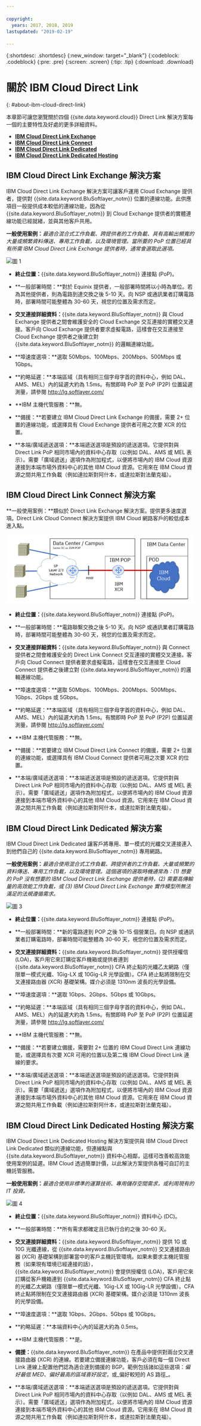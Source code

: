 ```yaml
---

copyright:
  years: 2017, 2018, 2019
lastupdated: "2019-02-19"

---
```


{:shortdesc: .shortdesc}
{:new_window: target="_blank"}
{:codeblock: .codeblock}
{:pre: .pre}
{:screen: .screen}
{:tip: .tip}
{:download: .download}

# 關於 IBM Cloud Direct Link
{: #about-ibm-cloud-direct-link}

本章節可讓您瀏覽關於四個 {{site.data.keyword.cloud}} Direct Link 解決方案每一個的主要特性及好處的更多詳細資料。
  * [**IBM Cloud Direct Link Exchange**](#the-ibm-cloud-direct-link-exchange-solution)
  * [**IBM Cloud Direct Link Connect**](#the-ibm-cloud-direct-link-connect-solution)
  * [**IBM Cloud Direct Link Dedicated**](#the-ibm-cloud-direct-link-dedicated-solution)
  * [**IBM Cloud Direct Link Dedicated Hosting**](#the-ibm-cloud-direct-link-dedicated-hosting-solution)

## IBM Cloud Direct Link Exchange 解決方案

IBM Cloud Direct Link Exchange 解決方案可讓客戶運用 Cloud Exchange 提供者，提供對 {{site.data.keyword.BluSoftlayer_notm}} 位置的連線功能。此供應項目一般提供成本較低的連線功能，因為從 {{site.data.keyword.BluSoftlayer_notm}} 到 Cloud Exchange 提供者的實體連線功能已經就緒，並與其他客戶共用。

**一般使用案例：**_最適合混合式工作負載、跨提供者的工作負載、具有高輸出頻寬的大量或頻繁資料傳送、專用工作負載，以及環境管理。當所要的 PoP 位置已經具有所需 IBM Cloud Direct Link Exchange 提供者時，通常會選取此選項。_

![圖 1](/images/Direct-Link-Exchange.png)

 * **終止位置：**{{site.data.keyword.BluSoftlayer_notm}} 連接點 (PoP)。

 * **一般部署時間：**對於 Equinix 提供者，一般部署時間將以小時為單位。若為其他提供者，則為電路到達交換之後 5-10 天。向 NSP 或通訊業者訂購電路時，部署時間可能整體為 30-60 天，視您的位置及需求而定。

 * **交叉連接詳細資料：**{{site.data.keyword.BluSoftlayer_notm}} 與 Cloud Exchange 提供者之間會維護安全的 Cloud Exchange 交互連接的實體交叉連接。客戶向 Cloud Exchange 提供者要求虛擬電路，這樣會在交互連接至 Cloud Exchange 提供者之後建立對 {{site.data.keyword.BluSoftlayer_notm}} 的邏輯連線功能。

 * **埠速度選項：**選取 50Mbps、100Mbps、200Mbps、500Mbps 或 1Gbps。

 * **約略延遲：**本端區域（具有相同三個字母字首的資料中心，例如 DAL、AMS、MEL）內的延遲大約為 1.5ms。有關即時 PoP 至 PoP (P2P) 位置延遲測量，請參閱 http://lg.softlayer.com/

 * **IBM 主機代管服務：**無。

 * **備援：**若要建立 IBM Cloud Direct Link Exchange 的備援，需要 2+ 位置的連線功能，或選擇具有 Cloud Exchange 提供者可用之次要 XCR 的位置。

 * **本端/廣域遞送選項：**本端遞送選項是預設的遞送選項。它提供對與 Direct Link PoP 相同市場內的資料中心存取（以例如 DAL、AMS 或 MEL 表示）。需要「廣域遞送」選項作為附加程式，以便將市場內的 IBM Cloud 資源連接到本端市場外資料中心的其他 IBM Cloud 資源。它用來在 IBM Cloud 資源之間共用工作負載（例如達拉斯對阿什本，或達拉斯對法蘭克福）。
 
## IBM Cloud Direct Link Connect 解決方案

**一般使用案例：**類似於 Direct Link Exchange 解決方案。提供更多速度選項。Direct Link Cloud Connect 解決方案提供 IBM Cloud 網路客戶的較低成本進入點。

![圖 2](/images/Direct-Link-Connect.png)

* **終止位置：**{{site.data.keyword.BluSoftlayer_notm}} 連接點 (PoP)。

* **一般部署時間：**電路聯繫交換之後 5-10 天。向 NSP 或通訊業者訂購電路時，部署時間可能整體為 30-60 天，視您的位置及需求而定。

* **交叉連接詳細資料：**{{site.data.keyword.BluSoftlayer_notm}} 與 Connect 提供者之間會維護安全的 Direct Link Connect 交互連接的實體交叉連接。客戶向 Cloud Connect 提供者要求虛擬電路，這樣會在交互連接至 Cloud Connect 提供者之後建立對 {{site.data.keyword.BluSoftlayer_notm}} 的邏輯連線功能。

* **埠速度選項：**選取 50Mbps、100Mbps、200Mbps、500Mbps、1Gbps、2Gbps 或 5Gbps。

* **約略延遲：**本端區域（具有相同三個字母字首的資料中心，例如 DAL、AMS、MEL）內的延遲大約為 1.5ms。有關即時 PoP 至 PoP (P2P) 位置延遲測量，請參閱 http://lg.softlayer.com/

* **IBM 主機代管服務：**無。

* **備援：**若要建立 IBM Cloud Direct Link Connect 的備援，需要 2+ 位置的連線功能，或選擇具有 IBM Cloud Connect 提供者可用之次要 XCR 的位置。

* **本端/廣域遞送選項：**本端遞送選項是預設的遞送選項。它提供對與 Direct Link PoP 相同市場內的資料中心存取（以例如 DAL、AMS 或 MEL 表示）。需要「廣域遞送」選項作為附加程式，以便將市場內的 IBM Cloud 資源連接到本端市場外資料中心的其他 IBM Cloud 資源。它用來在 IBM Cloud 資源之間共用工作負載（例如達拉斯對阿什本，或達拉斯對法蘭克福）。

## IBM Cloud Direct Link Dedicated 解決方案

IBM Cloud Direct Link Dedicated 讓客戶將專用、單一模式的光纖交叉連接連入到他們自己的 {{site.data.keyword.BluSoftlayer_notm}} 專用網路。

 **一般使用案例：**_最適合使用混合式工作負載、跨提供者的工作負載、大量或頻繁的資料傳送、專用工作負載，以及環境管理。這個選項的選取時機通常為：(1) 想要的 PoP 沒有想要的 IBM Cloud Direct Link Exchange 提供者時，(2) 需要高傳輸量的高效能工作負載，或 (3) IBM Cloud Direct Link Exchange 實作模型所無法滿足的法規遵循需求。_

![圖 3](/images/Direct-link-Dedicated.png)

 * **終止位置：**{{site.data.keyword.BluSoftlayer_notm}} 連接點 (PoP)。

 * **一般部署時間：**新的電路達到 POP 之後 10-15 個營業日。向 NSP 或通訊業者訂購電路時，部署時間可能整體為 30-60 天，視您的位置及需求而定。

 * **交叉連接詳細資料：**{{site.data.keyword.BluSoftlayer_notm}} 提供授權信 (LOA)，客戶用它來訂購從客戶機箱或提供者連到 {{site.data.keyword.BluSoftlayer_notm}}
CFA 終止點的光纖乙太網路（僅限單一模式光纖、1Gig-LX 或 10Gig-LR 光學設備）。CFA 終止點將限制在交叉連接路由器 (XCR) 基礎架構。媒介必須是 1310nm 波長的光學設備。

 * **埠速度選項：**選取 1Gbps、2Gbps、5Gbps 或 10Gbps。

 * **約略延遲：**本端區域（具有相同三個字母字首的資料中心，例如 DAL、AMS、MEL）內的延遲大約為 1.5ms。有關即時 PoP 至 PoP (P2P) 位置延遲測量，請參閱 http://lg.softlayer.com/

 * **IBM 主機代管服務：**無。

 * **備援：**若要建立備援，需要對 2+ 位置的 IBM Cloud Direct Link 連線功能，或選擇具有次要 XCR 可用的位置以及第二條 IBM Cloud Direct Link 連線的要求。

 * **本端/廣域遞送選項：**本端遞送選項是預設的遞送選項。它提供對與 Direct Link PoP 相同市場內的資料中心存取（以例如 DAL、AMS 或 MEL 表示）。需要「廣域遞送」選項作為附加程式，以便將市場內的 IBM Cloud 資源連接到本端市場外資料中心的其他 IBM Cloud 資源。它用來在 IBM Cloud 資源之間共用工作負載（例如達拉斯對阿什本，或達拉斯對法蘭克福）。

## IBM Cloud Direct Link Dedicated Hosting 解決方案

IBM Cloud Direct Link Dedicated Hosting 解決方案提供與 IBM Cloud Direct Link Dedicated 類似的連線功能，但連線點與 {{site.data.keyword.BluSoftlayer_notm}} 資料中心相鄰，這樣可改善較高效能使用案例的延遲。IBM Cloud 透過簡單計價，以此解決方案提供各種可自訂的主機託管服務。

**一般使用案例：**_最適合使用非標準的運算技術、專用儲存空間需求，或利用現有的 IT 投資。_

![圖 4](/images/Direct-Link-Dedicated-Hosting.png)

* **終止位置：**{{site.data.keyword.BluSoftlayer_notm}} 資料中心 (DC)。

 * **一般部署時間：**所有需求都確定且已執行合約之後 30-60 天。

 * **交叉連接詳細資料：**{{site.data.keyword.BluSoftlayer_notm}} 提供 1G 或 10G 光纖連線，從 {{site.data.keyword.BluSoftlayer_notm}} 交叉連接路由器 (XCR) 基礎架構到部署當中的客戶主機託管環境。如果未要求主機託管服務（如果現有環境已經連接的話），{{site.data.keyword.BluSoftlayer_notm}} 會提供授權信 (LOA)，客戶用它來訂購從客戶機箱連到 {{site.data.keyword.BluSoftlayer_notm}}
CFA 終止點的光纖乙太網路（僅限單一模式光纖、1Gig-LX 或 10Gig-LR 光學設備）。CFA 終止點將限制在交叉連接路由器 (XCR) 基礎架構。媒介必須是 1310nm 波長的光學設備。

 * **埠速度選項：**選取 1Gbps、2Gbps、5Gbps 或 10Gbps。

 * **約略延遲：**本端資料中心內的延遲大約為 0.5ms。

 * **IBM 主機代管服務：**是。

 * **備援：**{{site.data.keyword.BluSoftlayer_notm}} 在產品中提供對兩台交叉連接路由器 (XCR) 的連線。若要建立備援連線功能，客戶必須在每一個 Direct Link 連線上配置他們認為適合達到備援的 BGP。範例包括諸如這些選項：_偏好最低 MED_、_偏好最高的區域喜好設定_，或_偏好較短的 AS 路徑_。

 * **本端/廣域遞送選項：**本端遞送選項是預設的遞送選項。它提供對與 Direct Link PoP 相同市場內的資料中心存取（以例如 DAL、AMS 或 MEL 表示）。需要「廣域遞送」選項作為附加程式，以便將市場內的 IBM Cloud 資源連接到本端市場外資料中心的其他 IBM Cloud 資源。它用來在 IBM Cloud 資源之間共用工作負載（例如達拉斯對阿什本，或達拉斯對法蘭克福）。
